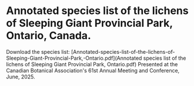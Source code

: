 # Annotated species list of the lichens of Sleeping Giant Provincial Park, Ontario, Canada.
Download the species list: [Annotated-species-list-of-the-lichens-of-Sleeping-Giant-Provincial-Park,-Ontario.pdf](Annotated species list of the lichens of Sleeping Giant Provincial Park, Ontario.pdf)
Presented at the Canadian Botanical Association's 61st Annual Meeting and Conference, June, 2025. 
